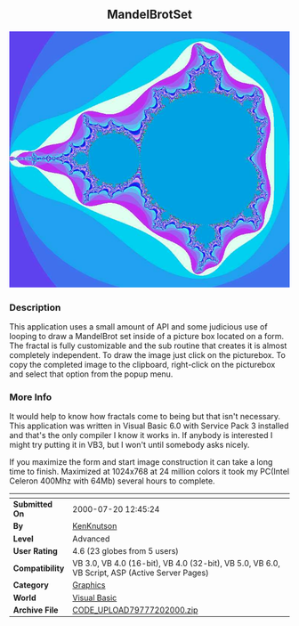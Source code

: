 ﻿<div align="center">

## MandelBrotSet

<img src="PIC2000720163489241.jpg">
</div>

### Description

This application uses a small amount of API and some judicious use of looping to draw a MandelBrot set inside of a picture box located on a form. The fractal is fully customizable and the sub routine that creates it is almost completely independent. To draw the image just click on the picturebox. To copy the completed image to the clipboard, right-click on the picturebox and select that option from the popup menu.
 
### More Info
 
It would help to know how fractals come to being but that isn't necessary. This application was written in Visual Basic 6.0 with Service Pack 3 installed and that's the only compiler I know it works in. If anybody is interested I might try putting it in VB3, but I won't until somebody asks nicely.

If you maximize the form and start image construction it can take a long time to finish. Maximized at 1024x768 at 24 million colors it took my PC(Intel Celeron 400Mhz with 64Mb) several hours to complete.


<span>             |<span>
---                |---
**Submitted On**   |2000-07-20 12:45:24
**By**             |[KenKnutson](https://github.com/Planet-Source-Code/PSCIndex/blob/master/ByAuthor/kenknutson.md)
**Level**          |Advanced
**User Rating**    |4.6 (23 globes from 5 users)
**Compatibility**  |VB 3\.0, VB 4\.0 \(16\-bit\), VB 4\.0 \(32\-bit\), VB 5\.0, VB 6\.0, VB Script, ASP \(Active Server Pages\) 
**Category**       |[Graphics](https://github.com/Planet-Source-Code/PSCIndex/blob/master/ByCategory/graphics__1-46.md)
**World**          |[Visual Basic](https://github.com/Planet-Source-Code/PSCIndex/blob/master/ByWorld/visual-basic.md)
**Archive File**   |[CODE\_UPLOAD79777202000\.zip](https://github.com/Planet-Source-Code/kenknutson-mandelbrotset__1-9928/archive/master.zip)








